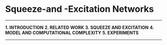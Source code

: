 # Squeeze-and -Excitation Networks

---

**1. INTRODUCTION**
**2. RELATED WORK**
**3. SQUEEZE AND EXCITATION**
**4. MODEL AND COMPUTATIONAL COMPLEXITY**
**5. EXPERIMENTS**

---
